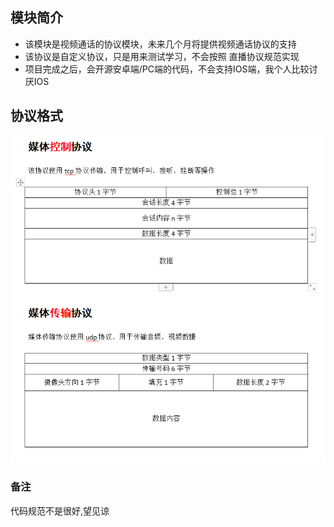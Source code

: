 ## 模块简介

* 该模块是视频通话的协议模块，未来几个月将提供视频通话协议的支持
* 该协议是自定义协议，只是用来测试学习，不会按照 直播协议规范实现
* 项目完成之后，会开源安卓端/PC端的代码，不会支持IOS端，我个人比较讨厌IOS



## 协议格式

![](./src/main/resources/协议.png)




### 备注

代码规范不是很好,望见谅

